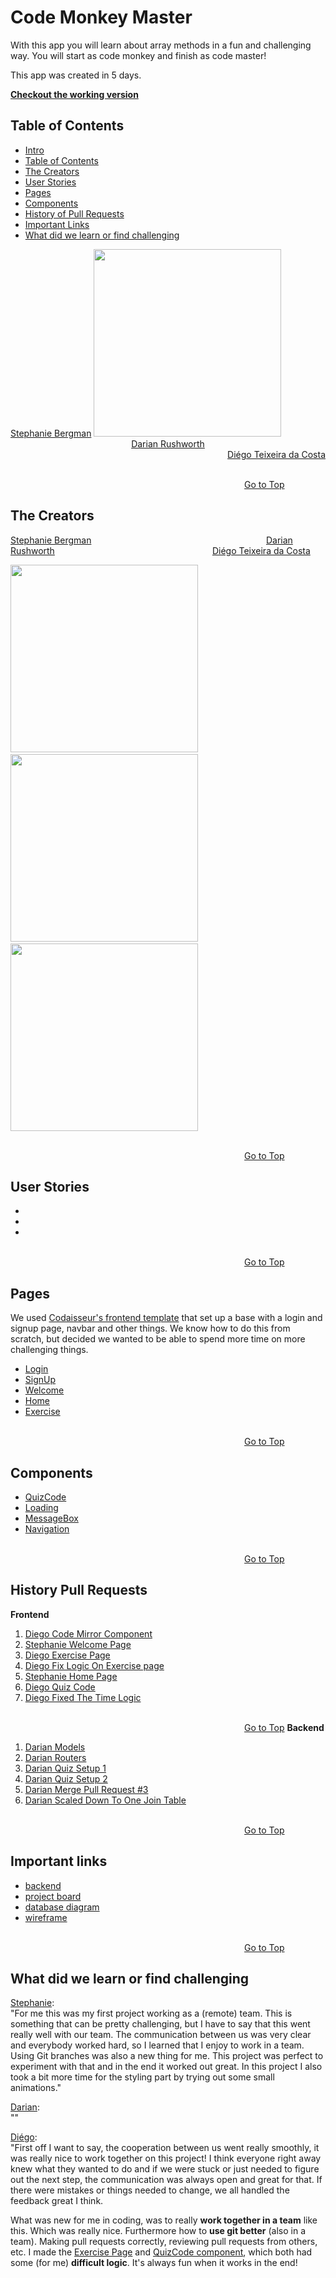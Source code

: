 <a name="Intro"/> 

# Code Monkey Master
With this app you will learn about array methods in a fun and challenging way. You will start as code monkey and finish as code master!

This app was created in 5 days.

[**Checkout the working version**]()

<a name="TableOfContents"/> 

## Table of Contents 
- [Intro](#Intro)
- [Table of Contents](#TableOfContents)
- [The Creators](#theCreators)
- [User Stories](#UserStories)
- [Pages](#Pages)
- [Components](#Components)
- [History of Pull Requests](#HistoryPullRequests)
- [Important Links](#ImportantLinks)
- [What did we learn or find challenging](#Challenges)

<a name="theCreators"/> 

<div align="left" markdown=1>
<a href="https://github.com/StephBerg86">Stephanie Bergman</a>

<img src="https://avatars0.githubusercontent.com/u/59935758?s=400&u=18bd0bca8dff3658188693593c16b9ec1c17ac87&v=4" width="auto" height=300 /> 
</div>
        
<div align="center" markdown=1>
<a href="https://github.com/DarianRushworth">Darian Rushworth</a>
</div>
         
<div align="right" markdown=1>
<a href="https://github.com/DiegoOTdC">Diégo Teixeira da Costa</a>
</div>


&nbsp;&nbsp;&nbsp;&nbsp;&nbsp;&nbsp;&nbsp;&nbsp;&nbsp;&nbsp;&nbsp;&nbsp;&nbsp;&nbsp;&nbsp;&nbsp;&nbsp;&nbsp;&nbsp;&nbsp;&nbsp;&nbsp;&nbsp;&nbsp;&nbsp;&nbsp;&nbsp;&nbsp;&nbsp;&nbsp;&nbsp;&nbsp;&nbsp;&nbsp;&nbsp;&nbsp;&nbsp;&nbsp;&nbsp;&nbsp;&nbsp;&nbsp;&nbsp;&nbsp;&nbsp;&nbsp;&nbsp;&nbsp;&nbsp;&nbsp;&nbsp;&nbsp;&nbsp;&nbsp;&nbsp;&nbsp;&nbsp;&nbsp;&nbsp;&nbsp;&nbsp;&nbsp;&nbsp;&nbsp;&nbsp;&nbsp;&nbsp;&nbsp;&nbsp;&nbsp;&nbsp;&nbsp;&nbsp;&nbsp;&nbsp;&nbsp;&nbsp;&nbsp;&nbsp;&nbsp;&nbsp;&nbsp;&nbsp;&nbsp;&nbsp;&nbsp;&nbsp;&nbsp;&nbsp;&nbsp;&nbsp;&nbsp;&nbsp;&nbsp;&nbsp;&nbsp;&nbsp;&nbsp;&nbsp;&nbsp;&nbsp;&nbsp;&nbsp;&nbsp;&nbsp;&nbsp;&nbsp;&nbsp;&nbsp;&nbsp;&nbsp;&nbsp;&nbsp;&nbsp;&nbsp;&nbsp;&nbsp;&nbsp;&nbsp;&nbsp;&nbsp;&nbsp;&nbsp;&nbsp;&nbsp;&nbsp;&nbsp;&nbsp;&nbsp;&nbsp;&nbsp;&nbsp;&nbsp;&nbsp;&nbsp;&nbsp;&nbsp;&nbsp;&nbsp;&nbsp;&nbsp;&nbsp;&nbsp;&nbsp;&nbsp;&nbsp;&nbsp;&nbsp;&nbsp;&nbsp;&nbsp;&nbsp;&nbsp;&nbsp;&nbsp;&nbsp;&nbsp;&nbsp;&nbsp;&nbsp;&nbsp;&nbsp;&nbsp;&nbsp;&nbsp;&nbsp;&nbsp;&nbsp;&nbsp;&nbsp;&nbsp;&nbsp;&nbsp;&nbsp;&nbsp;&nbsp;&nbsp;&nbsp;&nbsp;&nbsp;&nbsp;&nbsp;&nbsp;&nbsp;&nbsp;&nbsp;&nbsp;&nbsp;&nbsp;&nbsp;&nbsp;&nbsp;&nbsp;&nbsp;&nbsp;&nbsp;&nbsp;&nbsp;&nbsp;&nbsp;&nbsp;&nbsp;&nbsp;&nbsp;&nbsp;&nbsp;&nbsp;&nbsp;&nbsp;&nbsp;&nbsp;&nbsp;&nbsp;&nbsp;&nbsp;&nbsp;&nbsp;&nbsp;&nbsp;&nbsp;&nbsp;&nbsp;&nbsp;[Go to Top](#Intro)
## The Creators
[Stephanie Bergman](https://github.com/StephBerg86)  &nbsp;&nbsp;&nbsp;&nbsp;&nbsp;&nbsp;&nbsp;&nbsp;&nbsp;&nbsp;&nbsp;&nbsp;&nbsp;&nbsp;&nbsp;&nbsp;&nbsp;&nbsp;&nbsp;&nbsp;&nbsp;&nbsp;&nbsp;&nbsp;&nbsp;&nbsp;&nbsp;&nbsp;&nbsp;&nbsp;&nbsp;&nbsp;&nbsp;&nbsp;&nbsp;&nbsp;&nbsp;&nbsp;&nbsp;&nbsp;&nbsp;&nbsp;&nbsp;&nbsp;&nbsp;&nbsp;&nbsp;&nbsp;&nbsp;&nbsp;&nbsp;&nbsp;&nbsp;&nbsp;&nbsp;&nbsp;&nbsp;&nbsp;&nbsp;&nbsp;&nbsp;&nbsp;&nbsp;&nbsp;&nbsp;&nbsp;&nbsp;&nbsp;&nbsp; [Darian Rushworth](https://github.com/DarianRushworth) &nbsp;&nbsp;&nbsp;&nbsp;&nbsp;&nbsp;&nbsp;&nbsp;&nbsp;&nbsp;&nbsp;&nbsp;&nbsp;&nbsp;&nbsp;&nbsp;&nbsp;&nbsp;&nbsp;&nbsp;&nbsp;&nbsp;&nbsp;&nbsp;&nbsp;&nbsp;&nbsp;&nbsp;&nbsp;&nbsp;&nbsp;&nbsp;&nbsp;&nbsp;&nbsp;&nbsp;&nbsp;&nbsp;&nbsp;&nbsp;&nbsp;&nbsp;&nbsp;&nbsp;&nbsp;&nbsp;&nbsp;&nbsp;&nbsp;&nbsp;&nbsp;&nbsp;&nbsp;&nbsp;&nbsp;&nbsp;&nbsp;&nbsp;&nbsp;&nbsp;&nbsp;&nbsp; [Diégo Teixeira da Costa](https://github.com/DiegoOTdC)   

<img src="https://avatars0.githubusercontent.com/u/59935758?s=400&u=18bd0bca8dff3658188693593c16b9ec1c17ac87&v=4" width="auto" height=300 /> &nbsp;&nbsp;&nbsp;&nbsp;&nbsp;&nbsp;&nbsp;&nbsp;&nbsp;&nbsp;&nbsp; <img src="https://avatars3.githubusercontent.com/u/65953247?s=400&u=121ceb6d68e5377b215bdb9c59052ac4e5b06ea3&v=4" width="auto" height=300 /> &nbsp;&nbsp;&nbsp;&nbsp;&nbsp;&nbsp;&nbsp;&nbsp;&nbsp;&nbsp;&nbsp; <img src="https://avatars1.githubusercontent.com/u/66380445?s=400&u=19685fc849bb9e3a33e263c32dc48ca7c9244169&v=4" width="auto" height=300 />

<a name="UserStories"/> 

&nbsp;&nbsp;&nbsp;&nbsp;&nbsp;&nbsp;&nbsp;&nbsp;&nbsp;&nbsp;&nbsp;&nbsp;&nbsp;&nbsp;&nbsp;&nbsp;&nbsp;&nbsp;&nbsp;&nbsp;&nbsp;&nbsp;&nbsp;&nbsp;&nbsp;&nbsp;&nbsp;&nbsp;&nbsp;&nbsp;&nbsp;&nbsp;&nbsp;&nbsp;&nbsp;&nbsp;&nbsp;&nbsp;&nbsp;&nbsp;&nbsp;&nbsp;&nbsp;&nbsp;&nbsp;&nbsp;&nbsp;&nbsp;&nbsp;&nbsp;&nbsp;&nbsp;&nbsp;&nbsp;&nbsp;&nbsp;&nbsp;&nbsp;&nbsp;&nbsp;&nbsp;&nbsp;&nbsp;&nbsp;&nbsp;&nbsp;&nbsp;&nbsp;&nbsp;&nbsp;&nbsp;&nbsp;&nbsp;&nbsp;&nbsp;&nbsp;&nbsp;&nbsp;&nbsp;&nbsp;&nbsp;&nbsp;&nbsp;&nbsp;&nbsp;&nbsp;&nbsp;&nbsp;&nbsp;&nbsp;&nbsp;&nbsp;&nbsp;&nbsp;&nbsp;&nbsp;&nbsp;&nbsp;&nbsp;&nbsp;&nbsp;&nbsp;&nbsp;&nbsp;&nbsp;&nbsp;&nbsp;&nbsp;&nbsp;&nbsp;&nbsp;&nbsp;&nbsp;&nbsp;&nbsp;&nbsp;&nbsp;&nbsp;&nbsp;&nbsp;&nbsp;&nbsp;&nbsp;&nbsp;&nbsp;&nbsp;&nbsp;&nbsp;&nbsp;&nbsp;&nbsp;&nbsp;&nbsp;&nbsp;&nbsp;&nbsp;&nbsp;&nbsp;&nbsp;&nbsp;&nbsp;&nbsp;&nbsp;&nbsp;&nbsp;&nbsp;&nbsp;&nbsp;&nbsp;&nbsp;&nbsp;&nbsp;&nbsp;&nbsp;&nbsp;&nbsp;&nbsp;&nbsp;&nbsp;&nbsp;&nbsp;&nbsp;&nbsp;&nbsp;&nbsp;&nbsp;&nbsp;&nbsp;&nbsp;&nbsp;&nbsp;&nbsp;&nbsp;&nbsp;&nbsp;&nbsp;&nbsp;&nbsp;&nbsp;&nbsp;&nbsp;&nbsp;&nbsp;&nbsp;&nbsp;&nbsp;&nbsp;&nbsp;&nbsp;&nbsp;&nbsp;&nbsp;&nbsp;&nbsp;&nbsp;&nbsp;&nbsp;&nbsp;&nbsp;&nbsp;&nbsp;&nbsp;&nbsp;&nbsp;&nbsp;&nbsp;&nbsp;&nbsp;&nbsp;&nbsp;&nbsp;&nbsp;&nbsp;&nbsp;&nbsp;&nbsp;&nbsp;&nbsp;&nbsp;&nbsp;&nbsp;&nbsp;&nbsp;[Go to Top](#Intro)
## User Stories
-
-
-

<a name="Pages"/> 

&nbsp;&nbsp;&nbsp;&nbsp;&nbsp;&nbsp;&nbsp;&nbsp;&nbsp;&nbsp;&nbsp;&nbsp;&nbsp;&nbsp;&nbsp;&nbsp;&nbsp;&nbsp;&nbsp;&nbsp;&nbsp;&nbsp;&nbsp;&nbsp;&nbsp;&nbsp;&nbsp;&nbsp;&nbsp;&nbsp;&nbsp;&nbsp;&nbsp;&nbsp;&nbsp;&nbsp;&nbsp;&nbsp;&nbsp;&nbsp;&nbsp;&nbsp;&nbsp;&nbsp;&nbsp;&nbsp;&nbsp;&nbsp;&nbsp;&nbsp;&nbsp;&nbsp;&nbsp;&nbsp;&nbsp;&nbsp;&nbsp;&nbsp;&nbsp;&nbsp;&nbsp;&nbsp;&nbsp;&nbsp;&nbsp;&nbsp;&nbsp;&nbsp;&nbsp;&nbsp;&nbsp;&nbsp;&nbsp;&nbsp;&nbsp;&nbsp;&nbsp;&nbsp;&nbsp;&nbsp;&nbsp;&nbsp;&nbsp;&nbsp;&nbsp;&nbsp;&nbsp;&nbsp;&nbsp;&nbsp;&nbsp;&nbsp;&nbsp;&nbsp;&nbsp;&nbsp;&nbsp;&nbsp;&nbsp;&nbsp;&nbsp;&nbsp;&nbsp;&nbsp;&nbsp;&nbsp;&nbsp;&nbsp;&nbsp;&nbsp;&nbsp;&nbsp;&nbsp;&nbsp;&nbsp;&nbsp;&nbsp;&nbsp;&nbsp;&nbsp;&nbsp;&nbsp;&nbsp;&nbsp;&nbsp;&nbsp;&nbsp;&nbsp;&nbsp;&nbsp;&nbsp;&nbsp;&nbsp;&nbsp;&nbsp;&nbsp;&nbsp;&nbsp;&nbsp;&nbsp;&nbsp;&nbsp;&nbsp;&nbsp;&nbsp;&nbsp;&nbsp;&nbsp;&nbsp;&nbsp;&nbsp;&nbsp;&nbsp;&nbsp;&nbsp;&nbsp;&nbsp;&nbsp;&nbsp;&nbsp;&nbsp;&nbsp;&nbsp;&nbsp;&nbsp;&nbsp;&nbsp;&nbsp;&nbsp;&nbsp;&nbsp;&nbsp;&nbsp;&nbsp;&nbsp;&nbsp;&nbsp;&nbsp;&nbsp;&nbsp;&nbsp;&nbsp;&nbsp;&nbsp;&nbsp;&nbsp;&nbsp;&nbsp;&nbsp;&nbsp;&nbsp;&nbsp;&nbsp;&nbsp;&nbsp;&nbsp;&nbsp;&nbsp;&nbsp;&nbsp;&nbsp;&nbsp;&nbsp;&nbsp;&nbsp;&nbsp;&nbsp;&nbsp;&nbsp;&nbsp;&nbsp;&nbsp;&nbsp;&nbsp;&nbsp;&nbsp;&nbsp;&nbsp;&nbsp;&nbsp;&nbsp;&nbsp;&nbsp;[Go to Top](#Intro)
## Pages
We used [Codaisseur's frontend template](https://github.com/Codaisseur/react-redux-jwt-bootstrap-template) that set up a base with a login and signup page, navbar and other things. We know how to do this from scratch, but decided we wanted to be able to spend more time on more challenging things.

- [Login](https://github.com/codeMonkeyMasters/codeMonkeyMaster-frontend/tree/development/src/pages/Login)
- [SignUp](https://github.com/codeMonkeyMasters/codeMonkeyMaster-frontend/tree/development/src/pages/SignUp)
- [Welcome](https://github.com/codeMonkeyMasters/codeMonkeyMaster-frontend/tree/development/src/pages/Welcome)
- [Home](https://github.com/codeMonkeyMasters/codeMonkeyMaster-frontend/tree/development/src/pages/Homepage) 
- [Exercise](https://github.com/codeMonkeyMasters/codeMonkeyMaster-frontend/tree/development/src/pages/Exercise)

<a name="Components"/> 

&nbsp;&nbsp;&nbsp;&nbsp;&nbsp;&nbsp;&nbsp;&nbsp;&nbsp;&nbsp;&nbsp;&nbsp;&nbsp;&nbsp;&nbsp;&nbsp;&nbsp;&nbsp;&nbsp;&nbsp;&nbsp;&nbsp;&nbsp;&nbsp;&nbsp;&nbsp;&nbsp;&nbsp;&nbsp;&nbsp;&nbsp;&nbsp;&nbsp;&nbsp;&nbsp;&nbsp;&nbsp;&nbsp;&nbsp;&nbsp;&nbsp;&nbsp;&nbsp;&nbsp;&nbsp;&nbsp;&nbsp;&nbsp;&nbsp;&nbsp;&nbsp;&nbsp;&nbsp;&nbsp;&nbsp;&nbsp;&nbsp;&nbsp;&nbsp;&nbsp;&nbsp;&nbsp;&nbsp;&nbsp;&nbsp;&nbsp;&nbsp;&nbsp;&nbsp;&nbsp;&nbsp;&nbsp;&nbsp;&nbsp;&nbsp;&nbsp;&nbsp;&nbsp;&nbsp;&nbsp;&nbsp;&nbsp;&nbsp;&nbsp;&nbsp;&nbsp;&nbsp;&nbsp;&nbsp;&nbsp;&nbsp;&nbsp;&nbsp;&nbsp;&nbsp;&nbsp;&nbsp;&nbsp;&nbsp;&nbsp;&nbsp;&nbsp;&nbsp;&nbsp;&nbsp;&nbsp;&nbsp;&nbsp;&nbsp;&nbsp;&nbsp;&nbsp;&nbsp;&nbsp;&nbsp;&nbsp;&nbsp;&nbsp;&nbsp;&nbsp;&nbsp;&nbsp;&nbsp;&nbsp;&nbsp;&nbsp;&nbsp;&nbsp;&nbsp;&nbsp;&nbsp;&nbsp;&nbsp;&nbsp;&nbsp;&nbsp;&nbsp;&nbsp;&nbsp;&nbsp;&nbsp;&nbsp;&nbsp;&nbsp;&nbsp;&nbsp;&nbsp;&nbsp;&nbsp;&nbsp;&nbsp;&nbsp;&nbsp;&nbsp;&nbsp;&nbsp;&nbsp;&nbsp;&nbsp;&nbsp;&nbsp;&nbsp;&nbsp;&nbsp;&nbsp;&nbsp;&nbsp;&nbsp;&nbsp;&nbsp;&nbsp;&nbsp;&nbsp;&nbsp;&nbsp;&nbsp;&nbsp;&nbsp;&nbsp;&nbsp;&nbsp;&nbsp;&nbsp;&nbsp;&nbsp;&nbsp;&nbsp;&nbsp;&nbsp;&nbsp;&nbsp;&nbsp;&nbsp;&nbsp;&nbsp;&nbsp;&nbsp;&nbsp;&nbsp;&nbsp;&nbsp;&nbsp;&nbsp;&nbsp;&nbsp;&nbsp;&nbsp;&nbsp;&nbsp;&nbsp;&nbsp;&nbsp;&nbsp;&nbsp;&nbsp;&nbsp;&nbsp;&nbsp;&nbsp;&nbsp;&nbsp;&nbsp;&nbsp;[Go to Top](#Intro)
## Components

- [QuizCode](https://github.com/codeMonkeyMasters/codeMonkeyMaster-frontend/tree/development/src/components/QuizCode)
- [Loading](https://github.com/codeMonkeyMasters/codeMonkeyMaster-frontend/tree/development/src/components/Loading)
- [MessageBox](https://github.com/codeMonkeyMasters/codeMonkeyMaster-frontend/tree/development/src/components/MessageBox)
- [Navigation](https://github.com/codeMonkeyMasters/codeMonkeyMaster-frontend/tree/development/src/components/Navigation)

<a name="HistoryPullRequests"/> 

&nbsp;&nbsp;&nbsp;&nbsp;&nbsp;&nbsp;&nbsp;&nbsp;&nbsp;&nbsp;&nbsp;&nbsp;&nbsp;&nbsp;&nbsp;&nbsp;&nbsp;&nbsp;&nbsp;&nbsp;&nbsp;&nbsp;&nbsp;&nbsp;&nbsp;&nbsp;&nbsp;&nbsp;&nbsp;&nbsp;&nbsp;&nbsp;&nbsp;&nbsp;&nbsp;&nbsp;&nbsp;&nbsp;&nbsp;&nbsp;&nbsp;&nbsp;&nbsp;&nbsp;&nbsp;&nbsp;&nbsp;&nbsp;&nbsp;&nbsp;&nbsp;&nbsp;&nbsp;&nbsp;&nbsp;&nbsp;&nbsp;&nbsp;&nbsp;&nbsp;&nbsp;&nbsp;&nbsp;&nbsp;&nbsp;&nbsp;&nbsp;&nbsp;&nbsp;&nbsp;&nbsp;&nbsp;&nbsp;&nbsp;&nbsp;&nbsp;&nbsp;&nbsp;&nbsp;&nbsp;&nbsp;&nbsp;&nbsp;&nbsp;&nbsp;&nbsp;&nbsp;&nbsp;&nbsp;&nbsp;&nbsp;&nbsp;&nbsp;&nbsp;&nbsp;&nbsp;&nbsp;&nbsp;&nbsp;&nbsp;&nbsp;&nbsp;&nbsp;&nbsp;&nbsp;&nbsp;&nbsp;&nbsp;&nbsp;&nbsp;&nbsp;&nbsp;&nbsp;&nbsp;&nbsp;&nbsp;&nbsp;&nbsp;&nbsp;&nbsp;&nbsp;&nbsp;&nbsp;&nbsp;&nbsp;&nbsp;&nbsp;&nbsp;&nbsp;&nbsp;&nbsp;&nbsp;&nbsp;&nbsp;&nbsp;&nbsp;&nbsp;&nbsp;&nbsp;&nbsp;&nbsp;&nbsp;&nbsp;&nbsp;&nbsp;&nbsp;&nbsp;&nbsp;&nbsp;&nbsp;&nbsp;&nbsp;&nbsp;&nbsp;&nbsp;&nbsp;&nbsp;&nbsp;&nbsp;&nbsp;&nbsp;&nbsp;&nbsp;&nbsp;&nbsp;&nbsp;&nbsp;&nbsp;&nbsp;&nbsp;&nbsp;&nbsp;&nbsp;&nbsp;&nbsp;&nbsp;&nbsp;&nbsp;&nbsp;&nbsp;&nbsp;&nbsp;&nbsp;&nbsp;&nbsp;&nbsp;&nbsp;&nbsp;&nbsp;&nbsp;&nbsp;&nbsp;&nbsp;&nbsp;&nbsp;&nbsp;&nbsp;&nbsp;&nbsp;&nbsp;&nbsp;&nbsp;&nbsp;&nbsp;&nbsp;&nbsp;&nbsp;&nbsp;&nbsp;&nbsp;&nbsp;&nbsp;&nbsp;&nbsp;&nbsp;&nbsp;&nbsp;&nbsp;&nbsp;&nbsp;&nbsp;&nbsp;&nbsp;[Go to Top](#Intro)
## History Pull Requests
**Frontend**   
1. [Diego Code Mirror Component](https://github.com/codeMonkeyMasters/codeMonkeyMaster-frontend/pull/1)   
2. [Stephanie Welcome Page](https://github.com/codeMonkeyMasters/codeMonkeyMaster-frontend/pull/2)   
3. [Diego Exercise Page](https://github.com/codeMonkeyMasters/codeMonkeyMaster-frontend/pull/3)   
4. [Diego Fix Logic On Exercise page](https://github.com/codeMonkeyMasters/codeMonkeyMaster-frontend/pull/4)   
5. [Stephanie Home Page](https://github.com/codeMonkeyMasters/codeMonkeyMaster-frontend/pull/5)   
6. [Diego Quiz Code](https://github.com/codeMonkeyMasters/codeMonkeyMaster-frontend/pull/6)   
7. [Diego Fixed The Time Logic](https://github.com/codeMonkeyMasters/codeMonkeyMaster-frontend/pull/7)   

&nbsp;&nbsp;&nbsp;&nbsp;&nbsp;&nbsp;&nbsp;&nbsp;&nbsp;&nbsp;&nbsp;&nbsp;&nbsp;&nbsp;&nbsp;&nbsp;&nbsp;&nbsp;&nbsp;&nbsp;&nbsp;&nbsp;&nbsp;&nbsp;&nbsp;&nbsp;&nbsp;&nbsp;&nbsp;&nbsp;&nbsp;&nbsp;&nbsp;&nbsp;&nbsp;&nbsp;&nbsp;&nbsp;&nbsp;&nbsp;&nbsp;&nbsp;&nbsp;&nbsp;&nbsp;&nbsp;&nbsp;&nbsp;&nbsp;&nbsp;&nbsp;&nbsp;&nbsp;&nbsp;&nbsp;&nbsp;&nbsp;&nbsp;&nbsp;&nbsp;&nbsp;&nbsp;&nbsp;&nbsp;&nbsp;&nbsp;&nbsp;&nbsp;&nbsp;&nbsp;&nbsp;&nbsp;&nbsp;&nbsp;&nbsp;&nbsp;&nbsp;&nbsp;&nbsp;&nbsp;&nbsp;&nbsp;&nbsp;&nbsp;&nbsp;&nbsp;&nbsp;&nbsp;&nbsp;&nbsp;&nbsp;&nbsp;&nbsp;&nbsp;&nbsp;&nbsp;&nbsp;&nbsp;&nbsp;&nbsp;&nbsp;&nbsp;&nbsp;&nbsp;&nbsp;&nbsp;&nbsp;&nbsp;&nbsp;&nbsp;&nbsp;&nbsp;&nbsp;&nbsp;&nbsp;&nbsp;&nbsp;&nbsp;&nbsp;&nbsp;&nbsp;&nbsp;&nbsp;&nbsp;&nbsp;&nbsp;&nbsp;&nbsp;&nbsp;&nbsp;&nbsp;&nbsp;&nbsp;&nbsp;&nbsp;&nbsp;&nbsp;&nbsp;&nbsp;&nbsp;&nbsp;&nbsp;&nbsp;&nbsp;&nbsp;&nbsp;&nbsp;&nbsp;&nbsp;&nbsp;&nbsp;&nbsp;&nbsp;&nbsp;&nbsp;&nbsp;&nbsp;&nbsp;&nbsp;&nbsp;&nbsp;&nbsp;&nbsp;&nbsp;&nbsp;&nbsp;&nbsp;&nbsp;&nbsp;&nbsp;&nbsp;&nbsp;&nbsp;&nbsp;&nbsp;&nbsp;&nbsp;&nbsp;&nbsp;&nbsp;&nbsp;&nbsp;&nbsp;&nbsp;&nbsp;&nbsp;&nbsp;&nbsp;&nbsp;&nbsp;&nbsp;&nbsp;&nbsp;&nbsp;&nbsp;&nbsp;&nbsp;&nbsp;&nbsp;&nbsp;&nbsp;&nbsp;&nbsp;&nbsp;&nbsp;&nbsp;&nbsp;&nbsp;&nbsp;&nbsp;&nbsp;&nbsp;&nbsp;&nbsp;&nbsp;&nbsp;&nbsp;&nbsp;&nbsp;&nbsp;&nbsp;&nbsp;&nbsp;[Go to Top](#Intro)
**Backend**   
1. [Darian Models](https://github.com/codeMonkeyMasters/codeMonkeyMaster-backend/pull/1)   
2. [Darian Routers](https://github.com/codeMonkeyMasters/codeMonkeyMaster-backend/pull/2)   
3. [Darian Quiz Setup 1](https://github.com/codeMonkeyMasters/codeMonkeyMaster-backend/pull/3)   
4. [Darian Quiz Setup 2](https://github.com/codeMonkeyMasters/codeMonkeyMaster-backend/pull/4)   
5. [Darian Merge Pull Request #3](https://github.com/codeMonkeyMasters/codeMonkeyMaster-backend/pull/5)   
6. [Darian Scaled Down To One Join Table](https://github.com/codeMonkeyMasters/codeMonkeyMaster-backend/pull/6)   

<a name="ImportantLinks"/> 

&nbsp;&nbsp;&nbsp;&nbsp;&nbsp;&nbsp;&nbsp;&nbsp;&nbsp;&nbsp;&nbsp;&nbsp;&nbsp;&nbsp;&nbsp;&nbsp;&nbsp;&nbsp;&nbsp;&nbsp;&nbsp;&nbsp;&nbsp;&nbsp;&nbsp;&nbsp;&nbsp;&nbsp;&nbsp;&nbsp;&nbsp;&nbsp;&nbsp;&nbsp;&nbsp;&nbsp;&nbsp;&nbsp;&nbsp;&nbsp;&nbsp;&nbsp;&nbsp;&nbsp;&nbsp;&nbsp;&nbsp;&nbsp;&nbsp;&nbsp;&nbsp;&nbsp;&nbsp;&nbsp;&nbsp;&nbsp;&nbsp;&nbsp;&nbsp;&nbsp;&nbsp;&nbsp;&nbsp;&nbsp;&nbsp;&nbsp;&nbsp;&nbsp;&nbsp;&nbsp;&nbsp;&nbsp;&nbsp;&nbsp;&nbsp;&nbsp;&nbsp;&nbsp;&nbsp;&nbsp;&nbsp;&nbsp;&nbsp;&nbsp;&nbsp;&nbsp;&nbsp;&nbsp;&nbsp;&nbsp;&nbsp;&nbsp;&nbsp;&nbsp;&nbsp;&nbsp;&nbsp;&nbsp;&nbsp;&nbsp;&nbsp;&nbsp;&nbsp;&nbsp;&nbsp;&nbsp;&nbsp;&nbsp;&nbsp;&nbsp;&nbsp;&nbsp;&nbsp;&nbsp;&nbsp;&nbsp;&nbsp;&nbsp;&nbsp;&nbsp;&nbsp;&nbsp;&nbsp;&nbsp;&nbsp;&nbsp;&nbsp;&nbsp;&nbsp;&nbsp;&nbsp;&nbsp;&nbsp;&nbsp;&nbsp;&nbsp;&nbsp;&nbsp;&nbsp;&nbsp;&nbsp;&nbsp;&nbsp;&nbsp;&nbsp;&nbsp;&nbsp;&nbsp;&nbsp;&nbsp;&nbsp;&nbsp;&nbsp;&nbsp;&nbsp;&nbsp;&nbsp;&nbsp;&nbsp;&nbsp;&nbsp;&nbsp;&nbsp;&nbsp;&nbsp;&nbsp;&nbsp;&nbsp;&nbsp;&nbsp;&nbsp;&nbsp;&nbsp;&nbsp;&nbsp;&nbsp;&nbsp;&nbsp;&nbsp;&nbsp;&nbsp;&nbsp;&nbsp;&nbsp;&nbsp;&nbsp;&nbsp;&nbsp;&nbsp;&nbsp;&nbsp;&nbsp;&nbsp;&nbsp;&nbsp;&nbsp;&nbsp;&nbsp;&nbsp;&nbsp;&nbsp;&nbsp;&nbsp;&nbsp;&nbsp;&nbsp;&nbsp;&nbsp;&nbsp;&nbsp;&nbsp;&nbsp;&nbsp;&nbsp;&nbsp;&nbsp;&nbsp;&nbsp;&nbsp;&nbsp;&nbsp;&nbsp;&nbsp;[Go to Top](#Intro)
## Important links
- [backend](https://github.com/codeMonkeyMasters/codeMonkeyMaster-backend)
- [project board](https://github.com/orgs/codeMonkeyMasters/projects/1)
- [database diagram](https://dbdiagram.io/d/5f43890d7b2e2f40e9de85a3)
- [wireframe](https://github.com/codeMonkeyMasters/codeMonkeyMaster-frontend/blob/development/Wireframe.png)

<a name="Challenges"/> 

&nbsp;&nbsp;&nbsp;&nbsp;&nbsp;&nbsp;&nbsp;&nbsp;&nbsp;&nbsp;&nbsp;&nbsp;&nbsp;&nbsp;&nbsp;&nbsp;&nbsp;&nbsp;&nbsp;&nbsp;&nbsp;&nbsp;&nbsp;&nbsp;&nbsp;&nbsp;&nbsp;&nbsp;&nbsp;&nbsp;&nbsp;&nbsp;&nbsp;&nbsp;&nbsp;&nbsp;&nbsp;&nbsp;&nbsp;&nbsp;&nbsp;&nbsp;&nbsp;&nbsp;&nbsp;&nbsp;&nbsp;&nbsp;&nbsp;&nbsp;&nbsp;&nbsp;&nbsp;&nbsp;&nbsp;&nbsp;&nbsp;&nbsp;&nbsp;&nbsp;&nbsp;&nbsp;&nbsp;&nbsp;&nbsp;&nbsp;&nbsp;&nbsp;&nbsp;&nbsp;&nbsp;&nbsp;&nbsp;&nbsp;&nbsp;&nbsp;&nbsp;&nbsp;&nbsp;&nbsp;&nbsp;&nbsp;&nbsp;&nbsp;&nbsp;&nbsp;&nbsp;&nbsp;&nbsp;&nbsp;&nbsp;&nbsp;&nbsp;&nbsp;&nbsp;&nbsp;&nbsp;&nbsp;&nbsp;&nbsp;&nbsp;&nbsp;&nbsp;&nbsp;&nbsp;&nbsp;&nbsp;&nbsp;&nbsp;&nbsp;&nbsp;&nbsp;&nbsp;&nbsp;&nbsp;&nbsp;&nbsp;&nbsp;&nbsp;&nbsp;&nbsp;&nbsp;&nbsp;&nbsp;&nbsp;&nbsp;&nbsp;&nbsp;&nbsp;&nbsp;&nbsp;&nbsp;&nbsp;&nbsp;&nbsp;&nbsp;&nbsp;&nbsp;&nbsp;&nbsp;&nbsp;&nbsp;&nbsp;&nbsp;&nbsp;&nbsp;&nbsp;&nbsp;&nbsp;&nbsp;&nbsp;&nbsp;&nbsp;&nbsp;&nbsp;&nbsp;&nbsp;&nbsp;&nbsp;&nbsp;&nbsp;&nbsp;&nbsp;&nbsp;&nbsp;&nbsp;&nbsp;&nbsp;&nbsp;&nbsp;&nbsp;&nbsp;&nbsp;&nbsp;&nbsp;&nbsp;&nbsp;&nbsp;&nbsp;&nbsp;&nbsp;&nbsp;&nbsp;&nbsp;&nbsp;&nbsp;&nbsp;&nbsp;&nbsp;&nbsp;&nbsp;&nbsp;&nbsp;&nbsp;&nbsp;&nbsp;&nbsp;&nbsp;&nbsp;&nbsp;&nbsp;&nbsp;&nbsp;&nbsp;&nbsp;&nbsp;&nbsp;&nbsp;&nbsp;&nbsp;&nbsp;&nbsp;&nbsp;&nbsp;&nbsp;&nbsp;&nbsp;&nbsp;&nbsp;&nbsp;&nbsp;&nbsp;&nbsp;[Go to Top](#Intro)
## What did we learn or find challenging
[Stephanie](https://github.com/StephBerg86):   
"For me this was my first project working as a (remote) team. This is something that can be pretty challenging, but I have to say that this went really well with our team. The communication between us was very clear and everybody worked hard, so I learned that I enjoy to work in a team. 
Using Git branches was also a new thing for me. This project was perfect to experiment with that and in the end it worked out great. In this project I also took a bit more time for the styling part by trying out some small animations."

[Darian](https://github.com/DarianRushworth):   
""

[Diégo](https://github.com/DiegoOTdC):   
"First off I want to say, the cooperation between us went really smoothly, it was really nice to work together on this project! I think everyone right away knew what they wanted to do and if we were stuck or just needed to figure out the next step, the communication was always open and great for that. If there were mistakes or things needed to change, we all handled the feedback great I think. 

What was new for me in coding, was to really **work together in a team** like this. Which was really nice. Furthermore how to **use git better** (also in a team).  Making pull requests correctly, reviewing pull requests from others, etc. I made the [Exercise Page](https://github.com/codeMonkeyMasters/codeMonkeyMaster-frontend/tree/development/src/pages/Exercise) and [QuizCode component](https://github.com/codeMonkeyMasters/codeMonkeyMaster-frontend/tree/development/src/components/QuizCode), which both had some (for me) **difficult logic**. It's always fun when it works in the end!
